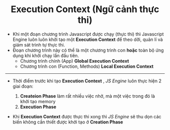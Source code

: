 # <div align="center">Execution Context (Ngữ cảnh thực thi)</div>

- Khi một đoạn chương trình Javascript được chạy (thực thi) thì Javascript Engine luôn luôn khởi tạo một **Execution Context** để theo dỡi, quản lí và giám sát trình tự thực thi.
- Đoạn chương trình này có thể là một chương trình con **hoặc** toàn bộ ứng dụng khi khởi chạy lần đầu tiên.
  - Chương trình chính (App) **Global Execution Context**
  - Chương trình con (Function, Methods) **Local Execution Context**

---

- Thời điểm trước khi tạo **Execution Context** , _JS Engine_ luôn thực hiện 2 giai đoạn:

  1.  **Createion Phase** làm rất nhiều việc nhở, mà một việc trong đó là khởi tạo memory
  2.  **Execution Phase**

- Khi **Execution Context** được thực thi xong thì _JS Engine_ sẽ thu dọn các biến không cần thiết được khởi tạo ở **Creation Phase**
